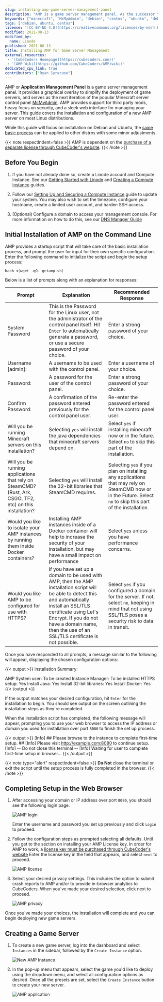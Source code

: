 ```yaml
---
slug: installing-amp-game-server-management-panel
description: "AMP is a game server management panel. As the successor to McMyAdmin, it provides a web interface to install games, mods, and increases server security."
keywords: ["minecraft", "McMyAdmin", "debian", "centos", "ubuntu", "debian 9"]
tags: ["debian, ubuntu, centos"]
license: '[CC BY-ND 4.0](https://creativecommons.org/licenses/by-nd/4.0)'
modified: 2021-08-13
modified_by:
  name: Linode
published: 2021-08-13
title: Installing AMP for Game Server Management
external_resources:
 - '[CubeCoders Homepage](https://cubecoders.com/)'
 - '[AMP Wiki](https://github.com/CubeCoders/AMP/wiki)'
dedicated_cpu_link: true
contributors: ["Ryan Syracuse"]
---
```


[AMP](https://cubecoders.com/AMP) or **Application Management Panel** is a game server management panel. It provides a graphical overlay to simplify the deployment of game servers, and serves as the next iteration of the popular Minecraft server control panel [McMyAdmin](https://www.mcmyadmin.com/). AMP provides support for third party mods, heavy focus on security, and a sleek web interface for managing your server. This guide covers the installation and configuration of a new AMP server on most Linux distributions.

While this guide will focus on installation on Debian and Ubuntu, the [same basic process](https://cubecoders.com/AMPInstall) can be applied to other distros with some minor adjustments.

{{< note respectIndent=false >}}
AMP is dependent on the [purchase of a separate license through CubeCoder's website](https://cubecoders.com/AMP#buyAMP).
{{< /note >}}

## Before You Begin

1.  If you have not already done so, create a Linode account and Compute Instance. See our [Getting Started with Linode](/docs/products/platform/get-started/) and [Creating a Compute Instance](/docs/products/compute/compute-instances/guides/create/) guides.

1.  Follow our [Setting Up and Securing a Compute Instance](/docs/products/compute/compute-instances/guides/set-up-and-secure/) guide to update your system. You may also wish to set the timezone, configure your hostname, create a limited user account, and harden SSH access.

1. (Optional) Configure a domain to access your management console. For more information on how to do this, see our [DNS Manager Guide](/docs/products/networking/dns-manager/)

## Initial Installation of AMP on the Command Line

AMP provides a startup script that will take care of the basic installation process, and prompt the user for input for their own specific configuration. Enter the following command to initialize the script and begin the setup process:

    bash <(wget -qO- getamp.sh)

Below is a list of prompts along with an explanation for responses:

| Prompt | Explanation | Recommended Response |
| ----------- | ----------- | ----------- |
| System Password | This is the Password for the Linux user, not the administrator of the control panel itself. Hit `Enter` to automatically generate a password, or use a secure password of your choice. | Enter a strong password of your choice. |
| Username [admin]: | A username to be used with the control panel. | Enter a username of your choice. |
| Password: | A password for the user of the control panel. | Enter a strong password of your choice. |
| Confirm Password: | A confirmation of the password entered previously for the control panel user. | Re-enter the password entered for the control panel user. |
| Will you be running Minecraft servers on this installation? | Selecting `yes` will install the java dependencies that minecraft servers depend on. | Select `yes` if installing minecraft now or in the future. Select `no` to skip this part of the installation. |
| Will you be running applications that rely on SteamCMD? (Rust, Ark, CSGO, TF2, etc) on this installation? | Selecting `yes` will install the 32-bit libraries that SteamCMD requires. | Selecting `yes` if you plan on installing any applications that may rely on SteamCMD now or in the Future. Select `no` to skip this part of the installation. |
| Would you like to isolate your AMP instances by running them inside Docker containers? | Installing AMP instances inside of a Docker container will help to increase the security of your installation, but may have a small impact on performance | Select `yes` unless you have performance concerns. |
| Would you like AMP to be configured for use with HTTPS? | If you have set up a domain to be used with AMP, then the AMP installation script will be able to detect this and automatically install an SSL/TLS certificate using Let's Encrypt. If you do not have a domain name, then the use of an SSL/TLS certificate is not possible.| Select `yes` if you configured a domain for the server. If not, select `no`, keeping in mind that not using SSL/TLS poses a security risk to data in transit. |

Once you have responded to all prompts, a message similar to the following will appear, displaying the chosen configuration options:

{{< output >}}
Installation Summary:

AMP System user:		To be created
Instance Manager:		To be installed
HTTPS setup:			Yes
Install Java:			Yes
Install 32-bit libraries:	Yes
Install Docker:			Yes
{{< /output >}}

If the output matches your desired configuration, hit `Enter` for the installation to begin. You should see output on the screen outlining the installation steps as they're completed.

When the installation script has completed, the following message will appear, prompting you to use your web browser to access the IP address or domain you used for installation over port `8080` to finish the set up process.

{{< output >}}
[Info] ## Please browse to the instance to complete first-time setup. ##
[Info] Please visit http://example.com:8080 to continue setup.
[Info] -- Do not close this terminal --
[Info] Waiting for user to complete first-time setup in browser...
{{< /output >}}

{{< note type="alert" respectIndent=false >}}
**Do Not** close the terminal or exit the script until the setup process is fully completed in the browser.
{{< /note >}}

## Completing Setup in the Web Browser

1. After accessing your domain or IP address over port `8080`, you should see the following login page.

    ![AMP login](amplogin.png)

    Enter the username and password you set up previously and click `Login` to proceed.

1. Follow the configuration steps as prompted selecting all defaults. Until you get to the section on installing your AMP License key. In order for AMP to work, a [license key must be purchased through CubeCoder's website](https://cubecoders.com/AMP#buyAMP) Enter the license key in the field that appears, and select `next` to proceed.

    ![AMP license](amplicense.png)

1. Select your desired privacy settings. This includes the option to submit crash reports to AMP and/or to provide in-browser analytics to CubeCoders. When you've made your desired selection, click next to proceed.

    ![AMP privacy](ampprivacy.png)

Once you've made your choices, the installation will complete and you can begin deploying new game servers.

## Creating a Game Server

1. To create a new game server, log into the dashboard and select `Instances` in the sidebar, followed by the `Create Instance` option.

    ![New AMP Instance](ampinstance.png)

1. In the pop-up menu that appears, select the game you'd like to deploy using the dropdown menu, and select all configuration options as desired. Once all the presets are set, select the `Create Instance` button to create your new server.

    ![AMP application](ampapplication.png)

